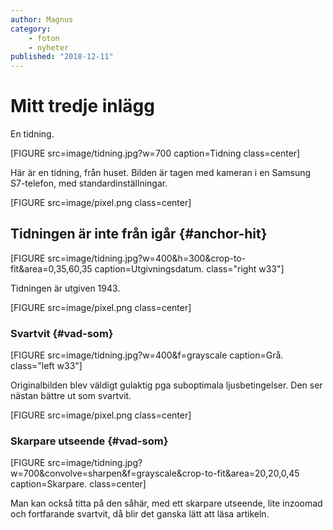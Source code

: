 ```yaml
---
author: Magnus
category:
    - foton
    - nyheter
published: "2018-12-11"
---
```

Mitt tredje inlägg
==================================

En tidning.

<!--more-->

[FIGURE src=image/tidning.jpg?w=700 caption=Tidning class=center]

Här är en tidning, från huset. Bilden är tagen med kameran i en Samsung S7-telefon, med standardinställningar.

[FIGURE src=image/pixel.png class=center]



Tidningen är inte från igår {#anchor-hit}
-----------------------------------

[FIGURE src=image/tidning.jpg?w=400&h=300&crop-to-fit&area=0,35,60,35 caption=Utgivningsdatum. class="right w33"]

Tidningen är utgiven 1943.

[FIGURE src=image/pixel.png class=center]

### Svartvit {#vad-som}

[FIGURE src=image/tidning.jpg?w=400&f=grayscale caption=Grå. class="left w33"]

Originalbilden blev väldigt gulaktig pga suboptimala ljusbetingelser. Den ser nästan bättre ut som svartvit.

[FIGURE src=image/pixel.png class=center]

### Skarpare utseende {#vad-som}

[FIGURE src=image/tidning.jpg?w=700&convolve=sharpen&f=grayscale&crop-to-fit&area=20,20,0,45 caption=Skarpare. class=center]

Man kan också titta på den såhär, med ett skarpare utseende, lite inzoomad och fortfarande svartvit, då blir det ganska lätt att läsa artikeln.
